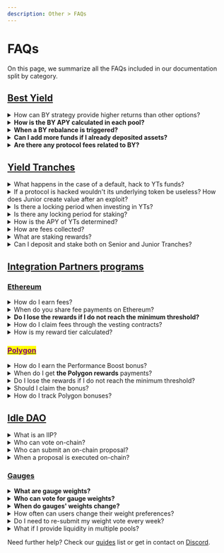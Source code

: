 ```yaml
---
description: Other > FAQs
---
```


# FAQs

On this page, we summarize all the FAQs included in our documentation split by category.

## [Best Yield](../products/best-yield/faqs.md)

<details>

<summary>How can BY strategy provide higher returns than other options?</summary>

The algorithm is programmed to analyze the supply rate functions across integrated protocols and total funds in the pool, and it's able to constantly rebalance capital across any number of protocols to **earn the highest interest rate possible** with very high precision.

</details>

<details>

<summary><strong>How is the BY APY calculated in each pool?</strong></summary>

The displayed APY is the aggregated interest rate of the APYs coming from multiple lending providers, depending on the allocated funds and the governance tokens from the underlying protocols.

</details>

<details>

<summary><strong>When a BY rebalance is triggered?</strong></summary>

Several factors can trigger a rebalance. Factors related to network conditions/congestion, and if a new allocation exceeds the previous one by a significant percentage. Hence, the timing is variable.

In general, a rebalance happens every 3 hours on Ethereum and hourly on Polygon.

</details>

<details>

<summary><strong>Can I add more funds if I already deposited assets?</strong></summary>

Yes, any user who has already deposited funds within one or more pools can add additional funds to the current deposited assets.&#x20;

Each addition of new funds always requires a confirmation and signature via smart contract, and therefore require to pay the related network fees (not controlled or received by Idle in any case).

</details>

<details>

<summary><strong>Are there any protocol fees related to BY?</strong></summary>

Idle currently sets a 10% fee when deposited funds are withdrawn. For more information on Idle's fees, please visit the dedicated [Fees section](../products/fees.md)

</details>

## [Yield Tranches](../products/yield-tranches/faqs.md)

<details>

<summary>What happens in the case of a default, hack to YTs funds?</summary>

Read the[ YTs Edge Cases ](../developers/perpetual-yield-tranches/edge-cases.md)section to learn more about default or hack scenarios and how they would be managed.

</details>

<details>

<summary>If a protocol is hacked wouldn't its underlying token be useless? How does Junior create value after an exploit?</summary>

If the attacker is able to completely drain a protocol, both Senior and Junior tranches would be affected. This event is extremely rare, as usually a hack is composed of recursive interactions that steal part of the funds. When the protocol itself is hacked, there are guardians that can pause the system and prevent further losses. Even if validators are directly hacked, it's unlikely that all the validators will suffer the same issue, just causing partial losses.

In this vision, Senior Tranche increases the security profile of the liquidity provider, adding an extra layer of protection: Junior Tranche deposits.

</details>

<details>

<summary>Is there a locking period when investing in YTs?</summary>

There are **no locking periods or epochs** and users are free to enter and exit at any time. The interest earned (and governance tokens, after being partially sold in the market) will be split between the two classes according to a predefined ratio called _trancheAPRSplitRatio_ (e.g. 10% interest to Senior tranche holders and 90% to Junior tranche).

</details>

<details>

<summary>Is there any locking period for staking?</summary>

There is no lockup period for staking.

</details>

<details>

<summary>How is the APY of YTs determined?</summary>

The base APY, before being split between tranches, is provided by the underlying strategy that takes into account the reinvestment of the accrued governance tokens (except for eventual IDLE rewards). The actual APY of each tranche class is determined by the ratio between the current underlying TVL of Senior and Junior tranches (i.e. APY = share of yield allocated to senior tranches/Senior TVL). The APY has to be considered net of fees.&#x20;

For more info [view the readme](https://github.com/Idle-Labs/idle-tranches#idle-dynamic-tranches) on GitHub.

</details>

<details>

<summary>How are fees collected?</summary>

Fees are collected at each harvest event. When the strategy auto-reinvest accrued tokens, the **Idle protocol charges a 10% performance fee**. Revenues get routed to the _FeeCollector_ address.

</details>

<details>

<summary>What are staking rewards?</summary>

To keep a good ratio between Senior and Junior tranches and a healthy APY, part of farmed governance tokens (e.g. IDLE) are redistributed to users who stake their tranche tokens in specific tranche rewards contracts.

</details>

<details>

<summary>Can I deposit and stake both on Senior and Junior Tranches?</summary>

You can always deposit in the Tranche of your preference. Staking is available only in Senior tranches. Next to Senior tranches APYs you can over the ℹ️ and see the breakdown of the APR.

</details>

## [Integration Partners programs](faqs.md#integration-partners-programs)

### [Ethereum](../products/integration-partners-program/faqs.md)

<details>

<summary>How do I earn fees?</summary>

Include your wallet address as part of the deposit transaction data. More information regarding the input parameters of the deposit method can be found in the BY [Methods](../developers/best-yield/methods/) section in the [Protocols](broken-reference) chapter.

</details>

<details>

<summary>When do you share fee payments on Ethereum?</summary>

Leagues process the $IDLE payments towards the vesting contracts weekly.\
\
The minimum threshold to execute the fee-sharing is 500 $IDLE.

</details>

<details>

<summary><strong>Do I lose the rewards if I do not reach the minimum threshold?</strong></summary>

Accrued shared fees that do not reach the minimum threshold are recorded in the dashboard until their sum is higher than 500 $IDLE. Once rewards reach that threshold, the fee-sharing payment is executed.

</details>

<details>

<summary>How do I claim fees through the vesting contracts?</summary>

The Treasury League deploys a vesting contract for each partner. Deployment is executed when the first payment is processed. The same contract will receive the following payments and only the referral address is entitled to redeem the vested tokens. Tokens are vested on a linear basis over a 3-month period and the partner can claim them anytime.

</details>

<details>

<summary>How is my reward tier calculated?</summary>

Your tier is calculated as the average Partner Deposited Asset (PDA) value between the first deposit and the first payment. When the fee-sharing transaction is executed, the tier is then calculated in the timeframe between that day and the next payment.\
You can check some helpful examples [here](../products/integration-partners-program/overview.md#fee-sharing-examples).

</details>

### [<mark style="color:purple;">Polygon</mark>](broken-reference)

<details>

<summary>How do I earn the Performance Boost bonus?</summary>

Include your wallet address as part of the deposit transaction data. More information regarding the input parameters of the deposit method can be found in the BY [Methods](../developers/best-yield/methods/) section in the [Protocols](broken-reference) chapter.

</details>

<details>

<summary>When do I get <strong>the Polygon rewards</strong> payments?</summary>

$MATIC rewards are processed on a weekly basis.

</details>

<details>

<summary>Do I lose the rewards if I do not reach the minimum threshold?</summary>

Accrued bonuses that do not reach the minimum threshold are recorded in the dashboard until their sum is higher than 100 $MATIC. Once rewards reach the threshold, the bonus payment is executed.

</details>

<details>

<summary>Should I claim the bonus?</summary>

The Treasury League sends the bonus to the referral address attached to deposits, no need to claim it.

</details>

<details>

<summary>How do I track Polygon bonuses?</summary>

You can track the $MATIC rewards on the dedicated Polygon [Dune Analytics](https://dune.xyz/queries/210529) dashboard.

</details>

## [Idle DAO](../governance/idle-dao/faqs.md)

<details>

<summary>What is an IIP?</summary>

IIP, as explained in the docs [Glossary](golossary.md), stands for the _Idle Improvement Proposal_ and represents a proposal for a protocol change that needs to go through $IDLE token holders' on-chain vote.

</details>

<details>

<summary>Who can vote on-chain?</summary>

Every user that holds $IDLE can vote, but to get the eligibility before voting they must [self-delegate or delegate](https://gov.idle.finance/t/guide-how-to-delegate) to others their voting rights.

</details>

<details>

<summary>Who can submit an on-chain proposal?</summary>

Every address with at least 130,000 $IDLE delegated can submit on-chain proposals. \
At any stage, the proposal can be cancelled by its creator or if he/she loses the required delegated votes.

</details>

<details>

<summary>When a proposal is executed on-chain?</summary>

The quorum to execute any change on the protocol is 520,000 $IDLE and an IIP is executed if the majority (50% +1) of the voters cast a “_For_” vote.

</details>

### [Gauges](../governance/idle-staking/gauges/faqs.md)

<details>

<summary><strong>What are gauge weights?</strong></summary>

Gauge weights account how much $IDLE will be received by a liquidity gauge.

</details>

<details>

<summary><strong>Who can vote for gauge weights?</strong></summary>

Only users who stake/lock their $IDLE (i.e. stkIDLE holders) have access to gauge weight voting.

</details>

<details>

<summary><strong>When do gauges' weights change?</strong></summary>

Gauges’ weights change once a week, every Thursday (\~12:00 AM UTC).

</details>

<details>

<summary>How often can users change their weight preferences?</summary>

Users can change their weights once every 10 days. The 10-days window is counted since their last voting preference submission.

</details>

<details>

<summary>Do I need to re-submit my weight vote every week?</summary>

Users don't have to vote again every week except if they want to change their vote distribution.

</details>

<details>

<summary>What if I provide liquidity in multiple pools? </summary>

Your voting power applies to all gauges but may produce different boosts based on how much liquidity you are providing and how much total liquidity the PYT pool has.

</details>



Need further help? Check our [guides](guides/) list or get in contact on [Discord](https://discord.com/invite/mpySAJp).
